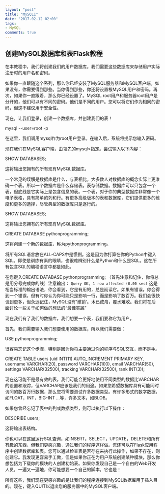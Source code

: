```yaml
---
layout: "post"
title: "MySQL1"
date: "2017-02-12 02:00"
tags:
- MySQL
comments: true
---
```




## 创建MySQL数据库和表Flask教程



在本教程中，我们将创建我们的用户数据库，我们需要这些数据库来存储用户实际注册时的用户名和密码。

如果你一直跟随这个系列，那么你已经安装了MySQL服务器和MySQL客户端。如果没有，你需要得到那些。当你得到那些，你还将设置根MySQL用户和密码。再次，如果你一直跟着，那么你已经设置了。MySQL root用户和服务器root用户是分开的，他们可以有不同的密码。他们是不同的用户。您可以将它们作为相同的密码，但这不建议用于安全性。

现在，让我们登录，创建一个数据库，并创建我们的表！


mysql --user=root -p


在这里，我们调用mysql作为root用户登录。在输入后，系统将提示您输入密码。

现在我们在MySQL客户端，由领先的mysql>指定。尝试输入以下内容：


SHOW DATABASES;


这将输出您拥有的所有现有MySQL数据库。

一个常见的误解是数据库是什么，与表相比。大多数人对数据库的概念实际上更准确一个表。所以一个数据库是什么存储表。表存储数据。数据库可以只包含一个表，但底线是它实际上是包含信息的表。一个表，对于你的典型数据库非常像一个电子表格，具有简单的列和行。有更多高级版本的表和数据库，它们提供更多的维度和更多的选择，尽管典型的数据库只是逐行的。


SHOW DATABASES;


这将输出您拥有的所有现有MySQL数据库。

CREATE DATABASE pythonprogramming;


这将创建一个新的数据库，称为pythonprogramming。

将所有SQL语言放在ALL-CAPS中是惯例。这是因为你打算在你的Python中键入SQL。即使是训练有素的眼睛，也很难辨别什么是Python和什么是SQL。这在所有包含SQL的编程语言中都是如此。

在您键入CREATE DATABASE pythonprogramming; （首先注意和记住，你将总是用分号完成你的线）注意输出：
`Query OK, 1 row affected (0.00 sec)`
这是相当标准的输出语法，你会看到，它是有用的，总是阅读它。如果有错误，你会得到一个错误，但有时你认为你可能只是影响一行，而是影响了数百万。我们会很快谈到更多，但永远记住，MySQL没有'撤销'。木已成舟，覆水难收。我们将在后面讨论一些关于如何做的想法的“最佳实践”

现在我们有了我们的数据库，我们想要一个表，我们要称它为用户。

首先，我们需要输入我们想要使用的数据库，所以我们需要做：

USE pythonprogramming;

很容易忘记这个步骤，特别是因为你将主要通过你的程序与SQL交互，而不是手。


CREATE TABLE users (uid INT(11) AUTO_INCREMENT PRIMARY KEY, username VARCHAR(20), password VARCHAR(100), email VARCHAR(50), settings VARCHAR(32500), tracking VARCHAR(32500), rank INT(3));


现在这可能不是最有效的表，我们可能会更好地使用不同类型的数据比VARCHAR的设置和跟踪，但VARCHAR应该是我们的用途。如果您希望数据库具有可能同时访问的数百万行数据，那么您将需要测试许多数据类型。有许多形式的数字数据，如FLOAT，INT，BIG-INT ...等，许多文本，如BLOB。

如果您曾经忘记了表中的列或数据类型，则可以执行以下操作：


DESCRIBE users;

这将输出表结构。

你也可以在这里运行SQL查询，如INSERT，SELECT，UPDATE，DELETE和所有有趣的东西，但我们更感兴趣，通过我们的程序这样做。您还可以在Flask应用程序中创建数据库和表。您可以通过检查表是否存在来执行此操作，如果不存在，则创建它。我发现更容易手工做，但是如果你正在为用户系统创建某种模块，那么你想包括为下载你的模块的人创建初始表。如果你发现自己是一个自由的Web开发人员，一遍又一遍地，你可能想要一个自己的脚本，它也是！

所有这些，我们现在更感兴趣的是让我们的程序连接到MySQL数据库用于插入目的。现在，键入QUIT以退出您的服务器中的MySQL客户端。

